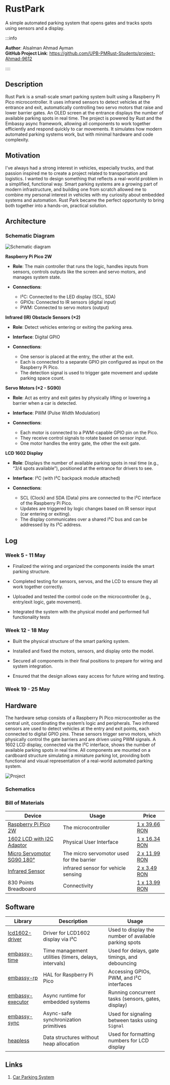 # RustPark
A simple automated parking system that opens gates and tracks spots using sensors and a display.

:::info

**Author**: Alsalman Ahmad Ayman\
**GitHub Project Link**: https://github.com/UPB-PMRust-Students/project-Ahmad-9612

::::

## Description
Rust Park is a small-scale smart parking system built using a Raspberry Pi Pico microcontroller. It uses infrared sensors to detect vehicles at the entrance and exit, automatically controlling two servo motors that raise and lower barrier gates. An OLED screen at the entrance displays the number of available parking spots in real time. The project is powered by Rust and the Embassy async framework, allowing all components to work together efficiently and respond quickly to car movements. It simulates how modern automated parking systems work, but with minimal hardware and code complexity.
## Motivation
I've always had a strong interest in vehicles, especially trucks, and that passion inspired me to create a project related to transportation and logistics. I wanted to design something that reflects a real-world problem in a simplified, functional way. Smart parking systems are a growing part of modern infrastructure, and building one from scratch allowed me to combine my personal interest in vehicles with my curiosity about embedded systems and automation. Rust Park became the perfect opportunity to bring both together into a hands-on, practical solution.
## Architecture
### Schematic Diagram
![Schematic diagram](Diagram.webp)

**Raspberry Pi Pico 2W**
- **Role**: The main controller that runs the logic, handles inputs from sensors, controls outputs like the screen and servo motors, and manages system state.

- **Connections**:
    - I²C: Connected to the LED display (SCL, SDA)
    - GPIOs: Connected to IR sensors (digital input)
    - PWM: Connected to servo motors (output)

**Infrared (IR) Obstacle Sensors (×2)**
- **Role**: Detect vehicles entering or exiting the parking area.

- **Interface**: Digital GPIO

- **Connections**:
    - One sensor is placed at the entry, the other at the exit.
    - Each is connected to a separate GPIO pin configured as input on the Raspberry Pi Pico.
    - The detection signal is used to trigger gate movement and update parking space count.

**Servo Motors (×2 - SG90)**
- **Role**: Act as entry and exit gates by physically lifting or lowering a barrier when a car is detected.

- **Interface**: PWM (Pulse Width Modulation)

- **Connections**:
    - Each motor is connected to a PWM-capable GPIO pin on the Pico.
    - They receive control signals to rotate based on sensor input.
    - One motor handles the entry gate, the other the exit gate.

**LCD 1602 Display**
- **Role**: Displays the number of available parking spots in real time (e.g., “3/4 spots available”), positioned at the entrance for drivers to see.

- **Interface**: I²C (with I²C backpack module attached)

- **Connections**:
    - SCL (Clock) and SDA (Data) pins are connected to the I²C interface of the Raspberry Pi Pico.
    - Updates are triggered by logic changes based on IR sensor input (car entering or exiting).
    - The display communicates over a shared I²C bus and can be addressed by its I²C address.

## Log
### Week 5 - 11 May
- Finalized the wiring and organized the components inside the smart parking structure.

- Completed testing for sensors, servos, and the LCD to ensure they all work together correctly.

- Uploaded and tested the control code on the microcontroller (e.g., entry/exit logic, gate movement).

- Integrated the system with the physical model and performed full functionality tests
### Week 12 - 18 May
- Built the physical structure of the smart parking system.

- Installed and fixed the motors, sensors, and display onto the model.

- Secured all components in their final positions to prepare for wiring and system integration.

- Ensured that the design allows easy access for future wiring and testing.


### Week 19 - 25 May

## Hardware
The hardware setup consists of a Raspberry Pi Pico microcontroller as the central unit, coordinating the system’s logic and peripherals. Two infrared sensors are used to detect vehicles at the entry and exit points, each connected to digital GPIO pins. These sensors trigger servo motors, which physically control the gate barriers and are driven using PWM signals. A 1602 LCD display, connected via the I²C interface, shows the number of available parking spots in real time. All components are mounted on a cardboard structure simulating a miniature parking lot, providing both functional and visual representation of a real-world automated parking system.

![Project](Project.webp)

### Schematics

### Bill of Materials

| Device | Usage | Price |
|--------|-------|-------|
| [Raspberry Pi Pico 2W](https://www.raspberrypi.com/documentation/microcontrollers/pico-series.html) | The microcontroller | [1 x 39.66 RON](https://www.optimusdigital.ro/en/raspberry-pi-boards/13327-raspberry-pi-pico-2-w.html?srsltid=AfmBOoo5CQdoi14-RbmA_YJJrNUG1hPBzlSKgPdCOYv9U2PgJdK3bPwM) |
| [1602 LCD with I2C Adaptor](https://www.vishay.com/docs/37484/lcd016n002bcfhet.pdf) | Physical User Interface | [1 x 16.34 RON](https://www.optimusdigital.ro/ro/optoelectronice-lcd-uri/2894-lcd-cu-interfata-i2c-si-backlight-albastru.html?search_query=LCD&results=210)  |
|[Micro Servomotor SG90 180°](http://www.ee.ic.ac.uk/pcheung/teaching/DE1_EE/stores/sg90_datasheet.pdf)| The micro servomotor used for the barrier | [2 x 11,99 RON](https://www.optimusdigital.ro/ro/motoare-servomotoare/2261-micro-servo-motor-sg90-180.html?search_query=sg90&results=11)|
| [Infrared Sensor ](https://arduinogetstarted.com/tutorials/arduino-infrared-obstacle-avoidance-sensor) | infrared sensor for vehicle sensing| [2 x 3,49 RON](https://www.optimusdigital.ro/ro/senzori-senzori-optici/4514-senzor-infrarosu-de-obstacole.html?search_query=infrarosu&results=131) |
| 830 Points Breadboard | Connectivity | [1 x 13.99 RON](https://www.bitmi.ro/breadboard-830-puncte-mb-102-10500.html?gad_source=1) |

## Software
                                        
| Library | Description | Usage |
|--------|-------|-------|
| [lcd1602-driver](https://github.com/eZioPan/lcd1602-driver)                              | Driver for LCD1602 display via I²C                     | Used to display the number of available parking spots |
| [embassy-time](https://docs.embassy.dev/embassy-time/git/default/index.html)            | Time management utilities (timers, delays, intervals)  | Used for delays, gate timings, and debouncing         |
| [embassy-rp](https://docs.embassy.dev/embassy-rp/git/rp2040/index.html)                 | HAL for Raspberry Pi Pico                              | Accessing GPIOs, PWM, and I²C interfaces              |
| [embassy-executor](https://docs.embassy.dev/embassy-executor/git/std/index.html)        | Async runtime for embedded systems                     | Running concurrent tasks (sensors, gates, display)    |
| [embassy-sync](https://github.com/embassy-rs/embassy/tree/main/embassy-sync)            | Async-safe synchronization primitives                  | Used for signaling between tasks using `Signal`       |
| [heapless](https://github.com/rust-embedded/heapless)                                    | Data structures without heap allocation                | Used for formatting numbers for LCD display           |


## Links
1. [Car Parking System](https://www.youtube.com/watch?v=8XOsXdNOa4g&ab_channel=svsembedded)